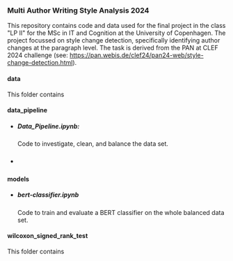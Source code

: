 ### Multi Author Writing Style Analysis 2024

This repository contains code and data used for the final project in the class "LP II" for the MSc in IT and Cognition at the University of Copenhagen. The project focussed on style change detection, specifically identifying author changes at the paragraph level. The task is derived from the PAN at CLEF 2024 challenge (see: https://pan.webis.de/clef24/pan24-web/style-change-detection.html). 

#### data
This folder contains 

#### data_pipeline

- ##### Data_Pipeline.ipynb:
  Code to investigate, clean, and balance the data set.
- ##### 

#### models 

- ##### bert-classifier.ipynb
  Code to train and evaluate a BERT classifier on the whole balanced data set.



#### wilcoxon_signed_rank_test
This folder contains 
